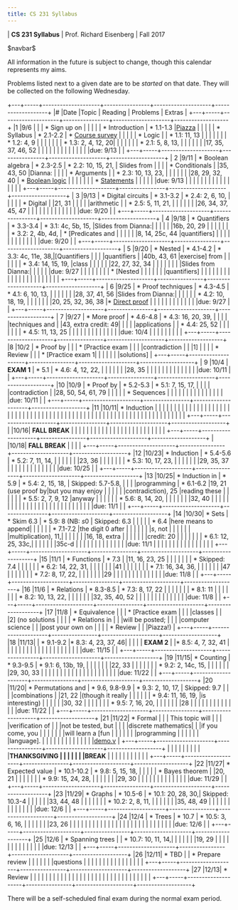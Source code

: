 ```yaml
---
title: CS 231 Syllabus
---
```


<div id="header">

| **CS 231 Syllabus**
| Prof. Richard Eisenberg
| Fall 2017

</div>

\$navbar\$

All information in the future is subject to change, though this calendar
represents my aims.

Problems listed next to a given date are to be *started* on that date. They will be
collected on the following Wednesday.

+---+-----+--------------------+----------------+--------------------+-------------------+
|\# |Date |Topic               | Reading        |  Problems          |  Extras           |
+---+-----+--------------------+----------------+--------------------+-------------------+
|1  |9/6  |                    |                | * Sign up on       |                   |
|   |     | * Introduction     | * 1.1-1.3      |[Piazza]            |                   |
|   |     | * Syllabus         | * 2.1-2.2      | * [Course survey]  |                   |
|   |     | * Logic            |                | * 1.1: 11, 13      |                   |
|   |     |                    |                | * 1.2: 4, 9        |                   |
|   |     |                    |                | * 1.3: 2, 4, 12, 20|                   |
|   |     |                    |                | * 2.1: 5, 8, 13,   |                   |
|   |     |                    |                |17, 35, 37, 46, 52  |                   |
|   |     |                    |                |                    |                   |
|   |     |                    |                |due: 9/13           |                   |
+---+-----+--------------------+----------------+--------------------+-------------------+
| 2 |9/11 | * Boolean algebra  | * 2.3-2.5      | * 2.2: 10, 15, 21, | Slides from       |
|   |     | * Conditionals     |                |35, 43, 50          |Dianna:            |
|   |     | * Arguments        |                | * 2.3: 10, 13, 23, |                   |
|   |     |                    |                |28, 29, 32, 40      | * [Boolean logic] |
|   |     |                    |                |                    | * [Statements]    |
|   |     |                    |                |due: 9/13           |                   |
|   |     |                    |                |                    |                   |
|   |     |                    |                |                    |                   |
+---+-----+--------------------+----------------+--------------------+-------------------+
| 3 |9/13 | * Digital circuits | * 3.1-3.2      | * 2.4: 2, 6, 10,   |                   |
|   |     | * Digital          |                |21, 31              |                   |
|   |     |arithmetic          |                | * 2.5: 5, 11, 21,  |                   |
|   |     |                    |                |26, 34, 37, 45, 47  |                   |
|   |     |                    |                |                    |                   |
|   |     |                    |                |due: 9/20           |                   |
+---+-----+--------------------+----------------+--------------------+-------------------+
| 4 |9/18 | * Quantifiers      | * 3.3-3.4      | * 3.1: 4c, 5b, 15, |Slides from Dianna:|
|   |     |                    |                |16b, 20, 29         |                   |
|   |     |                    |                | * 3.2: 2, 4b, 4d,  | * [Predicates and |
|   |     |                    |                |8, 14, 25c, 44      |quantifiers]       |
|   |     |                    |                |                    |                   |
|   |     |                    |                |due: 9/20           |                   |
+---+-----+--------------------+----------------+--------------------+-------------------+
| 5 |9/20 | * Nested           | * 4.1-4.2      | * 3.3: 4c, 11e, 38,|[Quantifiers       |
|   |     |quantifiers         |                |40b, 43, 61         |exercise] from     |
|   |     |                    |                | * 3.4: 14, 15, 19, |class              |
|   |     |                    |                |22, 27, 32, 34      |                   |
|   |     |                    |                |                    |Slides from Dianna:|
|   |     |                    |                |due: 9/27           |                   |
|   |     |                    |                |                    | * [Nested         |
|   |     |                    |                |                    |quantifiers]       |
|   |     |                    |                |                    |                   |
|   |     |                    |                |                    |                   |
|   |     |                    |                |                    |                   |
+---+-----+--------------------+----------------+--------------------+-------------------+
| 6 |9/25 | * Proof techniques | * 4.3-4.5      | * 4.1: 6, 10, 13,  |                   |
|   |     |                    |                |28, 37, 41, 56      |Slides from Dianna:|
|   |     |                    |                | * 4.2: 10, 18, 19, |                   |
|   |     |                    |                |20, 25, 32, 36, 38  |* [Direct proof]   |
|   |     |                    |                |                    |                   |
|   |     |                    |                |due: 9/27           |                   |
+---+-----+--------------------+----------------+--------------------+-------------------+
| 7 |9/27 | * More proof       | * 4.6-4.8      | * 4.3: 16, 20, 39, |                   |
|   |     |techniques and      |                |43, extra credit: 49|                   |
|   |     |applications        |                | * 4.4: 25, 52      |                   |
|   |     |                    |                | * 4.5: 11, 13, 25  |                   |
|   |     |                    |                |                    |                   |
|   |     |                    |                |due: 10/4           |                   |
|   |     |                    |                |                    |                   |
+---+-----+--------------------+----------------+--------------------+-------------------+
|8  |10/2 | * Proof by         |                |                    | * [Practice exam  |
|   |     |contradiction       |                |                    |1]                 |
|   |     | * Review           |                |                    | * [Practice exam 1|
|   |     |                    |                |                    |solutions]         |
+---+-----+--------------------+----------------+--------------------+-------------------+
| 9 |10/4 | **EXAM 1**         | * 5.1          | * 4.6: 4, 12, 22,  |                   |
|   |     |                    |                |28, 35              |                   |
|   |     |                    |                |                    |                   |
|   |     |                    |                |due: 10/11          |                   |
+---+-----+--------------------+----------------+--------------------+-------------------+
|10 |10/9 | * Proof by         | * 5.2-5.3      | * 5.1: 7, 15, 17,  |                   |
|   |     |contradiction       |                |28, 50, 54, 61, 79  |                   |
|   |     | * Sequences        |                |                    |                   |
|   |     |                    |                |                    |                   |
|   |     |                    |                |due: 10/11          |                   |
+---+-----+--------------------+----------------+--------------------+-------------------+
|11 |10/11| * Induction        |                |                    |                   |
|   |     |                    |                |                    |                   |
|   |     |                    |                |                    |                   |
|   |     |                    |                |                    |                   |
|   |     |                    |                |                    |                   |
|   |     |                    |                |                    |                   |
|   |     |                    |                |                    |                   |
|   |     |                    |                |                    |                   |
|   |     |                    |                |                    |                   |
|   |     |                    |                |                    |                   |
+---+-----+--------------------+----------------+--------------------+-------------------+
|   |10/16| **FALL BREAK**     |                |                    |                   |
|   |     |                    |                |                    |                   |
|   |     |                    |                |                    |                   |
|   |     |                    |                |                    |                   |
+---+-----+--------------------+----------------+--------------------+-------------------+
|   |10/18|  **FALL BREAK**    |                |                    |                   |
+---+-----+--------------------+----------------+--------------------+-------------------+
|12 |10/23| * Induction        | * 5.4-5.6      | * 5.2: 7, 11, 14,  |                   |
|   |     |                    |                |23, 36              |                   |
|   |     |                    |                | * 5.3: 10, 17, 23, |                   |
|   |     |                    |                |29, 35, 37          |                   |
|   |     |                    |                |                    |                   |
|   |     |                    |                |due: 10/25          |                   |
+---+-----+--------------------+----------------+--------------------+-------------------+
|13 |10/25| * Induction in     | * 5.9          | * 5.4: 2, 15, 18,  | Skipped: 5.7-5.8, |
|   |     |programming         | * 6.1-6.2      |19, 21 (use proof by|but you may enjoy  |
|   |     |                    |                |contradiction), 25  |reading these      |
|   |     |                    |                | * 5.5: 2, 7, 9, 12 |anyway             |
|   |     |                    |                | * 5.6: 8, 14, 20,  |                   |
|   |     |                    |                |32, 40              |                   |
|   |     |                    |                |                    |                   |
|   |     |                    |                |<!-- this was too   |                   |
|   |     |                    |                |long. suggestion:   |                   |
|   |     |                    |                |drop 5.4.19; 5.4.25 |                   |
|   |     |                    |                |is long but fun;    |                   |
|   |     |                    |                |drop 5.5.12; these  |                   |
|   |     |                    |                |are good problems,  |                   |
|   |     |                    |                |perahsp just give   |                   |
|   |     |                    |                |more time next time |                   |
|   |     |                    |                |around -->          |                   |
|   |     |                    |                |                    |                   |
|   |     |                    |                |due: 11/1           |                   |
+---+-----+--------------------+----------------+--------------------+-------------------+
|14 |10/30| * Sets             | * Skim 6.3     | * 5.9: 8 (NB: $s0$ | Skipped: 6.3      |
|   |     |                    | * 6.4          |here means to append|                   |
|   |     |                    | * 7.1-7.2      |the digit 0 after   |                   |
|   |     |                    |                |$s$, not            |                   |
|   |     |                    |                |multiplication), 11,|                   |
|   |     |                    |                |16, 18, extra       |                   |
|   |     |                    |                |credit: 20          |                   |
|   |     |                    |                | * 6.1: 12, 25, 33c,|                   |
|   |     |                    |                |35c-d               |                   |
|   |     |                    |                |                    |                   |
|   |     |                    |                |due: 11/1           |                   |
|   |     |                    |                |                    |                   |
|   |     |                    |                |                    |                   |
+---+-----+--------------------+----------------+--------------------+-------------------+
|15 |11/1 | * Functions        | * 7.3          |<!-- * 6.4: 11, 16, | * For fun: 6.4:   |
|   |     |                    | * 8.1-8.2      |25 -->              |11, 16, 23, 25     |
|   |     |                    |                |                    | * Skipped: 7.4    |
|   |     |                    |                | * 6.2: 14, 22, 31, |                   |
|   |     |                    |                |41                  |                   |
|   |     |                    |                | * 7.1: 16, 34, 36, |                   |
|   |     |                    |                |47                  |                   |
|   |     |                    |                | * 7.2: 8, 17, 22,  |                   |
|   |     |                    |                |29                  |                   |
|   |     |                    |                |                    |                   |
|   |     |                    |                |due: 11/8           |                   |
+---+-----+--------------------+----------------+--------------------+-------------------+
|16 |11/6 | * Relations        | * 8.3-8.5      | * 7.3: 8, 17, 22   |                   |
|   |     |                    |                | * 8.1: 11          |                   |
|   |     |                    |                | * 8.2: 10, 13, 22, |                   |
|   |     |                    |                |32, 35, 40, 52      |                   |
|   |     |                    |                |                    |                   |
|   |     |                    |                |due: 11/8           |                   |
+---+-----+--------------------+----------------+--------------------+-------------------+
|17 |11/8 | * Equivalence      |                |                    | * [Practice exam  |
|   |     |classes             |                |                    |2] (no solutions   |
|   |     | * Relations in     |                |                    |will be posted;    |
|   |     |computer science    |                |                    |post your own on   |
|   |     | * Review           |                |                    |Piazza!)           |
+---+-----+--------------------+----------------+--------------------+-------------------+
|18 |11/13|                    | * 9.1-9.2      |* 8.3: 4, 23, 37, 46|                   |
|   |     | **EXAM 2**         |                |* 8.5: 4, 7, 32, 41 |                   |
|   |     |                    |                |                    |                   |
|   |     |                    |                |                    |                   |
|   |     |                    |                |due: 11/15          |                   |
+---+-----+--------------------+----------------+--------------------+-------------------+
|19 |11/15| * Counting         | * 9.3-9.5      | * 9.1: 6, 13b, 19, |                   |
|   |     |                    |                |22, 33              |                   |
|   |     |                    |                | * 9.2: 2, 14c, 15, |                   |
|   |     |                    |                |29, 30, 33          |                   |
|   |     |                    |                |                    |                   |
|   |     |                    |                |                    |                   |
|   |     |                    |                |due: 11/22          |                   |
+---+-----+--------------------+----------------+--------------------+-------------------+
|20 |11/20| * Permutations and | * 9.6, 9.8-9.9 | * 9.3: 2, 10, 17,  | Skipped: 9.7      |
|   |     |combinations        |                |21, 22              |(though it really  |
|   |     |                    |                | * 9.4: 11, 16, 19, |is interesting)    |
|   |     |                    |                |30, 32              |                   |
|   |     |                    |                | * 9.5: 7, 16, 20,  |                   |
|   |     |                    |                |28                  |                   |
|   |     |                    |                |                    |                   |
|   |     |                    |                |due: 11/22          |                   |
+---+-----+--------------------+----------------+--------------------+-------------------+
|21 |11/22| * Formal           |                |                    | This topic will   |
|   |     |verification of     |                |                    |not be tested, but |
|   |     |discrete mathematics|                |                    |if you come, you   |
|   |     |                    |                |                    |will learn a [fun  |
|   |     |                    |                |                    |programming        |
|   |     |                    |                |                    |language].         |
|   |     |                    |                |                    |                   |
|   |     |                    |                |                    |[demo.v]           |
+---+-----+--------------------+----------------+--------------------+-------------------+
|   |     |                    |                |                    |                   |
|   |     |**THANKSGIVING      |                |                    |                   |
|   |     |BREAK**             |                |                    |                   |
|   |     |                    |                |                    |                   |
+---+-----+--------------------+----------------+--------------------+-------------------+
|22 |11/27| * Expected value   | * 10.1-10.2    | * 9.8: 5, 15, 18,  |                   |
|   |     | * Bayes theorem    |                |20, 21              |                   |
|   |     |                    |                | * 9.9: 15, 24, 28, |                   |
|   |     |                    |                |29, 30              |                   |
|   |     |                    |                |                    |                   |
|   |     |                    |                |due: 11/29          |                   |
+---+-----+--------------------+----------------+--------------------+-------------------+
|23 |11/29| * Graphs           | * 10.5-6       | * 10.1: 20, 28, 30,| Skipped: 10.3-4   |
|   |     |                    |                |33, 44, 48          |                   |
|   |     |                    |                | * 10.2: 2, 8, 11,  |                   |
|   |     |                    |                |35, 48, 49          |                   |
|   |     |                    |                |                    |                   |
|   |     |                    |                |due: 12/6           |                   |
+---+-----+--------------------+----------------+--------------------+-------------------+
|24 |12/4 | * Trees            | * 10.7         | * 10.5: 3, 6, 16,  |                   |
|   |     |                    |                |23, 26              |                   |
|   |     |                    |                |                    |                   |
|   |     |                    |                |                    |                   |
|   |     |                    |                |                    |                   |
|   |     |                    |                |due: 12/6           |                   |
+---+-----+--------------------+----------------+--------------------+-------------------+
|25 |12/6 | * Spanning trees   |                | * 10.7: 10, 11, 14,|                   |
|   |     |                    |                |19, 29              |                   |
|   |     |                    |                |                    |                   |
|   |     |                    |                |due: 12/13          |                   |
+---+-----+--------------------+----------------+--------------------+-------------------+
|26 |12/11| * TBD              |                | * Prepare review   |                   |
|   |     |                    |                |questions           |                   |
|   |     |                    |                |                    |                   |
|   |     |                    |                |                    |                   |
+---+-----+--------------------+----------------+--------------------+-------------------+
|27 |12/13| * Review           |                |                    |                   |
|   |     |                    |                |                    |                   |
|   |     |                    |                |                    |                   |
|   |     |                    |                |                    |                   |
|   |     |                    |                |                    |                   |
+---+-----+--------------------+----------------+--------------------+-------------------+

There will be a self-scheduled final exam during the normal exam period.

[Course survey]: https://docs.google.com/forms/d/e/1FAIpQLSeZ9UKe01t1O6guQaBCXSu2bfuDebYqvcH0FESid8dtMmXtWw/viewform?usp=sf_link
[Piazza]: https://piazza.com/brynmawr/fall2017/cs231
[Boolean logic]: 02/boolean-logic.pdf
[Statements]: 02/arguments.pdf
[Predicates and quantifiers]: 04/predicates-quantifiers.pdf
[Nested quantifiers]: 05/multi-quantifiers.pdf
[Quantifiers exercise]: 05/nested_quants.pdf
[Direct proof]: 06/direct-proof.pdf
[Practice exam 1]: 08/review1.pdf
[Practice exam 1 solutions]: 08/review1sols.pdf
[fun programming language]: https://coq.inria.fr/
[Practice exam 2]: 17/review2.pdf
[demo.v]: 21/demo.v
